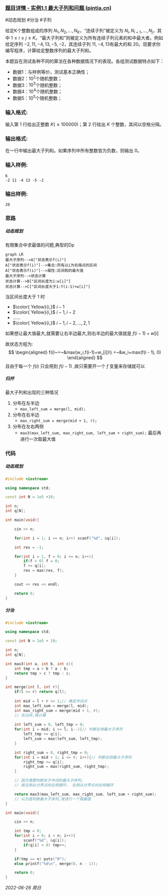 ### [题目详情 - 实例1.1 最大子列和问题 (pintia.cn)](https://pintia.cn/problem-sets/434/problems/5404)

#动态规划 #分治 #子列

给定K个整数组成的序列 ${ N_1, N_2, ..., N_K }$，“连续子列”被定义为 ${ N_i, N_{i+1}, ..., N_j }$，其中 $1≤i≤j≤K$。“最大子列和”则被定义为所有连续子列元素的和中最大者。例如给定序列 ${ -2, 11, -4, 13, -5, -2 }$，其连续子列 ${ 11, -4, 13 }$有最大的和 $20$。现要求你编写程序，计算给定整数序列的最大子列和。

本题旨在测试各种不同的算法在各种数据情况下的表现。各组测试数据特点如下：

- 数据1：与样例等价，测试基本正确性；
- 数据2：$10^2$个随机整数；
- 数据3：$10^3$个随机整数；
- 数据4：$10^4$个随机整数；
- 数据5：$10^5$个随机整数；

### 输入格式:

输入第 $1$ 行给出正整数 $K (≤100000)$；第 $2$ 行给出 $K$ 个整数，其间以空格分隔。

### 输出格式:

在一行中输出最大子列和。如果序列中所有整数皆为负数，则输出 $0$。

### 输入样例:

```in
6
-2 11 -4 13 -5 -2
```

### 输出样例:

```out
20
```

### 思路

##### 动态规划

有限集合中求最值的问题,典型的Dp

```mermaid
graph LR
最大子序列-->A["状态表示f(i)"]
A["状态表示f(i)"]-->集合:所有以i为右端点的区间
A["状态表示f(i)"]-->属性:区间和的最大值
最大子序列-->状态计算
状态计算-->B["区间长度为1:w[i]"]
状态计算-->C["区间长度大于1:f(i-1)+w[i]"]
```

当区间长度大于 $1$ 时

- $\color{ Yellow}{i,}$ $i - 1$
- $\color{ Yellow}{i,}$ $i - 1,i-2$
- $......$
- $\color{ Yellow}{i,}$ $i-1,i-2,...,2,1$

如果想让最大值最大,就需要让右半边最大,则右半边的最大值就是 $f(i-1)+w[i]$ 

故状态方程为:
$$
\begin{aligned}
f(i)~=~&max(w_i,f(i-1)+w_[i])\\
	=~&w_i+max(f(i - 1), 0)
\end{aligned}
$$
且由于每一个 $f(i)$ 只会用到 $f(i-1)$ ,故只需要开一个 $f$ 变量来存储就可以


##### 归并
最大子列和出现的三种情况
1. 分布在左半边
	- `max_left_sum = merge(l, mid);`
2. 分布在右半边
	- `max_right_sum = merge(mid + 1, r);`
3. 分布在左右两侧
	- `max3(max_left_sum, max_right_sum, left_sum + right_sum);`
最后再进行一次取最大值

### 代码

##### 动态规划

```cpp
#include <iostream>

using namespace std;

const int N = 1e5 +10;

int n;
int q[N];

int main(void){

    cin >> n;

    for(int i = 1; i <= n; i++) scanf("%d", &q[i]);

    int res = -1;

    for(int i = 1, f = 0; i <= n; i++){
        if(f < 0) f = 0;
        f += q[i];
        res = max(res, f);
    }

    cout << res << endl;

    return 0;
}
```

##### 分治

```cpp
#include <iostream>

using namespace std;

const int N = 1e5 + 10;

int n;
int q[N];

int max3(int a, int b, int c){
    int tmp = a > b ? a : b;
    return tmp > c ? tmp : c;
}

int merge(int l, int r){
    if(l >= r) return q[l];
    
    int mid = l + r >> 1;// 确定中间点
    int max_left_sum = merge(l, mid);
    int max_right_sum = merge(mid + 1, r);
	// 先归并,再计算
		
    int left_sum = 0, left_tmp = 0;
    for(int i = mid; i >= l; i--){// 判断左侧最大子序列
        left_tmp += q[i];
        left_sum = max(left_sum, left_tmp);
    }

    int right_sum = 0, right_tmp = 0;
    for(int i = mid + 1; i <= r; i++){// 判断右侧最大子序列
        right_tmp += q[i];
        right_sum = max(right_sum, right_tmp);
    }

    // 因为需要判断处于中间的最大子序列，
    // 故左侧从分界点向左侧循环， 右侧从分界点向右侧循环

    return max3(max_left_sum, max_right_sum, left_sum + right_sum);
    // 以为是判断最大子序列,故进行一个取最值
}

int main(void){

    cin >> n;

    int tmp = 0;
    for(int i = 0; i < n; i++){
        scanf("%d", &q[i]);
        if(q[i] < 0) tmp++;
    }

    if(tmp == n) puts("0");
    else printf("%d\n", merge(0, n - 1));

    return 0;
}
```


*2022-06-26 周日*